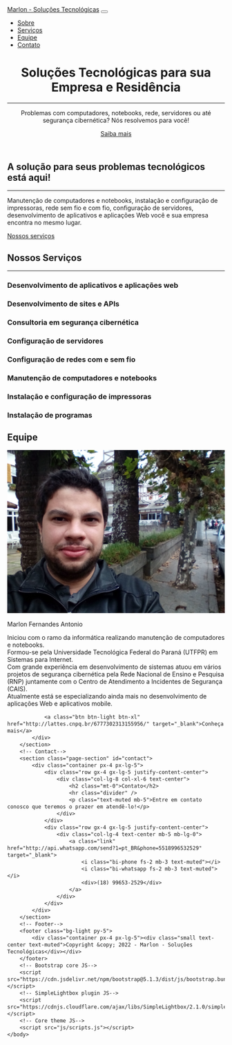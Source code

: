 <!DOCTYPE html>
<html lang="pt_BR">
    <head>
        <meta charset="utf-8" />
        <meta name="viewport" content="width=device-width, initial-scale=1, shrink-to-fit=no" />
        <meta name="description" content="" />
        <meta name="author" content="Marlon Fernandes Antonio" />
        <title>Marlon - Soluções Tecnológicas</title>
        <!-- Favicon-->
        <link rel="icon" type="image/x-icon" href="assets/favicon.ico" />
        <!-- Bootstrap Icons-->
        <link href="https://cdn.jsdelivr.net/npm/bootstrap-icons@1.8.0/font/bootstrap-icons.css" rel="stylesheet" />
        <!-- Google fonts-->
        <link href="https://fonts.googleapis.com/css?family=Merriweather+Sans:400,700" rel="stylesheet" />
        <link href="https://fonts.googleapis.com/css?family=Merriweather:400,300,300italic,400italic,700,700italic" rel="stylesheet" type="text/css" />
        <!-- SimpleLightbox plugin CSS-->
        <link href="https://cdnjs.cloudflare.com/ajax/libs/SimpleLightbox/2.1.0/simpleLightbox.min.css" rel="stylesheet" />
        <!-- Core theme CSS (includes Bootstrap)-->
        <link href="css/styles.css" rel="stylesheet" />
    </head>
    <body id="page-top">
        <!-- Navigation-->
        <nav class="navbar navbar-expand-lg navbar-light fixed-top py-3" id="mainNav">
            <div class="container px-4 px-lg-5">
                <a class="navbar-brand" href="#page-top">Marlon - Soluções Tecnológicas</a>
                <button class="navbar-toggler navbar-toggler-right" type="button" data-bs-toggle="collapse" data-bs-target="#navbarResponsive" aria-controls="navbarResponsive" aria-expanded="false" aria-label="Toggle navigation"><span class="navbar-toggler-icon"></span></button>
                <div class="collapse navbar-collapse" id="navbarResponsive">
                    <ul class="navbar-nav ms-auto my-2 my-lg-0">
                        <li class="nav-item"><a class="nav-link" href="#about">Sobre</a></li>
                        <li class="nav-item"><a class="nav-link" href="#services">Serviços</a></li>
                        <!-- <li class="nav-item"><a class="nav-link" href="#portfolio">Portfolio</a></li> -->
                        <li class="nav-item"><a class="nav-link" href="#team">Equipe</a></li>
                        <li class="nav-item"><a class="nav-link" href="#contact">Contato</a></li>
                    </ul>
                </div>
            </div>
        </nav>
        <!-- Masthead-->
        <header class="masthead">
            <div class="container px-4 px-lg-5 h-100">
                <div class="row gx-4 gx-lg-5 h-100 align-items-center justify-content-center text-center">
                    <div class="col-lg-8 align-self-end">
                        <h1 class="text-white font-weight-bold">Soluções Tecnológicas para sua Empresa e Residência</h1>
                        <hr class="divider" />
                    </div>
                    <div class="col-lg-8 align-self-baseline">
                        <p class="text-white-75 mb-5">Problemas com computadores, notebooks, rede, servidores ou até segurança cibernética? Nós resolvemos para você!</p>
                        <a class="btn btn-primary btn-xl" href="#about">Saiba mais</a>
                    </div>
                </div>
            </div>
        </header>
        <!-- About-->
        <section class="page-section bg-primary" id="about">
            <div class="container px-4 px-lg-5">
                <div class="row gx-4 gx-lg-5 justify-content-center">
                    <div class="col-lg-8 text-center">
                        <h2 class="text-white mt-0">A solução para seus problemas tecnológicos está aqui!</h2>
                        <hr class="divider divider-light" />
                        <p class="text-white-75 mb-4">
                            Manutenção de computadores e notebooks, instalação e configuração de impressoras, rede sem fio e com fio, configuração de servidores, desenvolvimento de aplicativos e aplicações Web você e sua empresa encontra no mesmo lugar.
                        </p>
                        <a class="btn btn-light btn-xl" href="#services">Nossos serviços</a>
                    </div>
                </div>
            </div>
        </section>
        <!-- Services-->
        <section class="page-section" id="services">
            <div class="container px-4 px-lg-5">
                <h2 class="text-center mt-0">Nossos Serviços</h2>
                <hr class="divider" />
                <div class="row gx-4 gx-lg-5">
                    <div class="col-lg-3 col-md-6 text-center">
                        <div class="mt-5">
                            <div class="mb-2"><i class="bi-code-square fs-1 text-primary"></i></div>
                            <h3 class="h4 mb-2">Desenvolvimento de aplicativos e aplicações web</h3>
                            <!-- <p class="text-muted mb-0">Is it really open source if it's not made with love?</p> -->
                        </div>
                    </div>
                    <div class="col-lg-3 col-md-6 text-center">
                        <div class="mt-5">
                            <div class="mb-2"><i class="bi-globe fs-1 text-primary"></i></div>
                            <h3 class="h4 mb-2">Desenvolvimento de sites e APIs</h3>
                            <!-- <p class="text-muted mb-0">Is it really open source if it's not made with love?</p> -->
                        </div>
                    </div>
                    <div class="col-lg-3 col-md-6 text-center">
                        <div class="mt-5">
                            <div class="mb-2"><i class="bi-shield-lock fs-1 text-primary"></i></div>
                            <h3 class="h4 mb-2">Consultoria em segurança cibernética</h3>
                            <!-- <p class="text-muted mb-0">Is it really open source if it's not made with love?</p> -->
                        </div>
                    </div>
                    <div class="col-lg-3 col-md-6 text-center">
                        <div class="mt-5">
                            <div class="mb-2"><i class="bi-pc fs-1 text-primary"></i></div>
                            <h3 class="h4 mb-2">Configuração de servidores</h3>
                            <!-- <p class="text-muted mb-0">You can use this design as is, or you can make changes!</p> -->
                        </div>
                    </div>
                    <div class="col-lg-3 col-md-6 text-center">
                        <div class="mt-5">
                            <div class="mb-2"><i class="bi-router fs-1 text-primary"></i></div>
                            <h3 class="h4 mb-2">Configuração de redes com e sem fio</h3>
                            <!-- <p class="text-muted mb-0">All dependencies are kept current to keep things fresh.</p> -->
                        </div>
                    </div>
                    <div class="col-lg-3 col-md-6 text-center">
                        <div class="mt-5">
                            <div class="mb-2"><i class="bi-tools fs-1 text-primary"></i></div>
                            <h3 class="h4 mb-2">Manutenção de computadores e notebooks</h3>
                            <!-- <p class="text-muted mb-0">Our themes are updated regularly to keep them bug free!</p> -->
                        </div>
                    </div>
                    <div class="col-lg-3 col-md-6 text-center">
                        <div class="mt-5">
                            <div class="mb-2"><i class="bi-printer fs-1 text-primary"></i></div>
                            <h3 class="h4 mb-2">Instalação e configuração de impressoras</h3>
                            <!-- <p class="text-muted mb-0">Is it really open source if it's not made with love?</p> -->
                        </div>
                    </div>
                    <div class="col-lg-3 col-md-6 text-center">
                        <div class="mt-5">
                            <div class="mb-2"><i class="bi-laptop fs-1 text-primary"></i></div>
                            <h3 class="h4 mb-2">Instalação de programas</h3>
                            <!-- <p class="text-muted mb-0">Is it really open source if it's not made with love?</p> -->
                        </div>
                    </div>
                </div>
            </div>
        </section>
        <section class="page-section bg-dark text-white" id="team">
            <div class="container px-4 px-lg-5 text-center">
                <h2 class="mb-4">Equipe</h2>
                <div class="row justify-content-center">
                    <div class="col-lg-4 col-md-6">
                        <img class="img-thumbnail" src="assets/img/team/marlon.jpg" alt="Foto de Marlon Fernandes Antonio" />
                    </div>
                    <div class="col-lg-8 col-md-6">
                        <p>
                            Marlon Fernandes Antonio 
                        </p>
                        <p>
                            Iniciou com o ramo da informática realizando manutenção de computadores e notebooks. <br />
                            Formou-se pela Universidade Tecnológica Federal do Paraná (UTFPR) em Sistemas para Internet. <br />
                            Com grande experiência em desenvolvimento de sistemas atuou em vários projetos de segurança cibernética pela Rede Nacional de Ensino e Pesquisa (RNP) juntamente
                            com o Centro de Atendimento a Incidentes de Segurança (CAIS). <br />
                            Atualmente está se especializando ainda mais no desenvolvimento de aplicações Web e aplicativos mobile.
                        </p>
                    </div>
                </div>

                <a class="btn btn-light btn-xl" href="http://lattes.cnpq.br/6777302313155956/" target="_blank">Conheça mais</a>
            </div>
        </section>
        <!-- Contact-->
        <section class="page-section" id="contact">
            <div class="container px-4 px-lg-5">
                <div class="row gx-4 gx-lg-5 justify-content-center">
                    <div class="col-lg-8 col-xl-6 text-center">
                        <h2 class="mt-0">Contato</h2>
                        <hr class="divider" />
                        <p class="text-muted mb-5">Entre em contato conosco que teremos o prazer em atendê-lo!</p>
                    </div>
                </div>
                <div class="row gx-4 gx-lg-5 justify-content-center">
                    <div class="col-lg-4 text-center mb-5 mb-lg-0">
                        <a class="link" href="http://api.whatsapp.com/send?1=pt_BR&phone=5518996532529" target="_blank">
                            <i class="bi-phone fs-2 mb-3 text-muted"></i>
                            <i class="bi-whatsapp fs-2 mb-3 text-muted"></i>
                            <div>(18) 99653-2529</div>
                        </a>
                    </div>
                </div>
            </div>
        </section>
        <!-- Footer-->
        <footer class="bg-light py-5">
            <div class="container px-4 px-lg-5"><div class="small text-center text-muted">Copyright &copy; 2022 - Marlon - Soluções Tecnológicas</div></div>
        </footer>
        <!-- Bootstrap core JS-->
        <script src="https://cdn.jsdelivr.net/npm/bootstrap@5.1.3/dist/js/bootstrap.bundle.min.js"></script>
        <!-- SimpleLightbox plugin JS-->
        <script src="https://cdnjs.cloudflare.com/ajax/libs/SimpleLightbox/2.1.0/simpleLightbox.min.js"></script>
        <!-- Core theme JS-->
        <script src="js/scripts.js"></script>
    </body>
</html>

